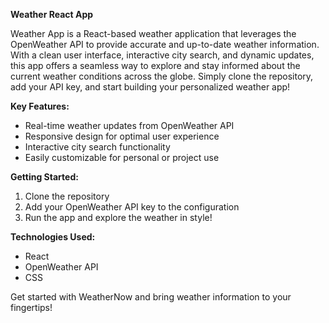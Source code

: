 **Weather React App**

Weather App is a React-based weather application that leverages the OpenWeather API to provide accurate and up-to-date weather information. With a clean user interface, interactive city search, and dynamic updates, this app offers a seamless way to explore and stay informed about the current weather conditions across the globe. Simply clone the repository, add your API key, and start building your personalized weather app!

**Key Features:**
- Real-time weather updates from OpenWeather API
- Responsive design for optimal user experience
- Interactive city search functionality
- Easily customizable for personal or project use

**Getting Started:**
1. Clone the repository
2. Add your OpenWeather API key to the configuration
3. Run the app and explore the weather in style!

**Technologies Used:**
- React
- OpenWeather API
- CSS

Get started with WeatherNow and bring weather information to your fingertips!